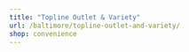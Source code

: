 ```yaml
---
title: "Topline Outlet & Variety"
url: /baltimore/topline-outlet-and-variety/
shop: convenience
---
```

